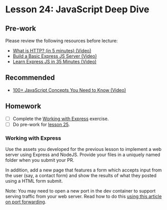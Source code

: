 # Lesson 24: JavaScript Deep Dive

## Pre-work

Please review the following resources before lecture:

* [What is HTTP? (in 5 minutes) (Video)](https://www.youtube.com/watch?v=XdWpdDUUbsw)
* [Build a Basic Express JS Server (Video)](https://www.youtube.com/watch?v=7W61Ep1lKFY)
* [Learn Express JS in 35 Minutes (Video)](https://www.youtube.com/watch?v=SccSCuHhOw0)

## Recommended

* [100+ JavaScript Concepts You Need to Know (Video)](https://www.youtube.com/watch?v=lkIFF4maKMU)

## Homework

- [ ] Complete the [Working with Express](#working-with-express) exercise.
- [ ] Do pre-work for [lesson 25](/lesson_25/).

### Working with Express

Use the assets you developed for the previous lesson to implement a web server using Express and NodeJS. Provide your files in a uniquely named folder when you submit your PR.

In addition, add a new page that features a form which accepts input from the user (say, a contact form) and show the results of what they posted using a HTML form submit.

Note: You may need to open a new port in the dev container to support serving traffic from your web server. Read how to do this [using this article on port forwarding](https://code.visualstudio.com/docs/editor/port-forwarding).
